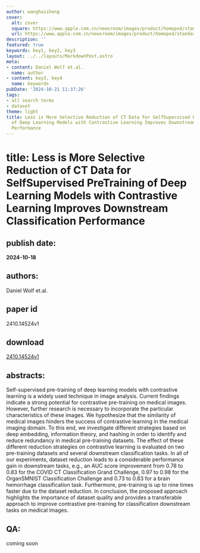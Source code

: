 ```yaml
---
author: wanghaisheng
cover:
  alt: cover
  square: https://www.apple.com.cn/newsroom/images/product/homepod/standard/Apple-HomePod-hero-230118_big.jpg.large_2x.jpg
  url: https://www.apple.com.cn/newsroom/images/product/homepod/standard/Apple-HomePod-hero-230118_big.jpg.large_2x.jpg
description: ''
featured: true
keywords: key1, key2, key3
layout: ../../layouts/MarkdownPost.astro
meta:
- content: Daniel Wolf et.al.
  name: author
- content: key3, key4
  name: keywords
pubDate: '2024-10-21 11:37:26'
tags:
- all search terms
- dataset
theme: light
title: Less is More Selective Reduction of CT Data for SelfSupervised PreTraining
  of Deep Learning Models with Contrastive Learning Improves Downstream Classification
  Performance
---
```


# title: Less is More Selective Reduction of CT Data for SelfSupervised PreTraining of Deep Learning Models with Contrastive Learning Improves Downstream Classification Performance 
## publish date: 
**2024-10-18** 
## authors: 
  Daniel Wolf et.al. 
## paper id
2410.14524v1
## download
[2410.14524v1](http://arxiv.org/abs/2410.14524v1)
## abstracts:
Self-supervised pre-training of deep learning models with contrastive learning is a widely used technique in image analysis. Current findings indicate a strong potential for contrastive pre-training on medical images. However, further research is necessary to incorporate the particular characteristics of these images. We hypothesize that the similarity of medical images hinders the success of contrastive learning in the medical imaging domain. To this end, we investigate different strategies based on deep embedding, information theory, and hashing in order to identify and reduce redundancy in medical pre-training datasets. The effect of these different reduction strategies on contrastive learning is evaluated on two pre-training datasets and several downstream classification tasks. In all of our experiments, dataset reduction leads to a considerable performance gain in downstream tasks, e.g., an AUC score improvement from 0.78 to 0.83 for the COVID CT Classification Grand Challenge, 0.97 to 0.98 for the OrganSMNIST Classification Challenge and 0.73 to 0.83 for a brain hemorrhage classification task. Furthermore, pre-training is up to nine times faster due to the dataset reduction. In conclusion, the proposed approach highlights the importance of dataset quality and provides a transferable approach to improve contrastive pre-training for classification downstream tasks on medical images.
## QA:
coming soon
